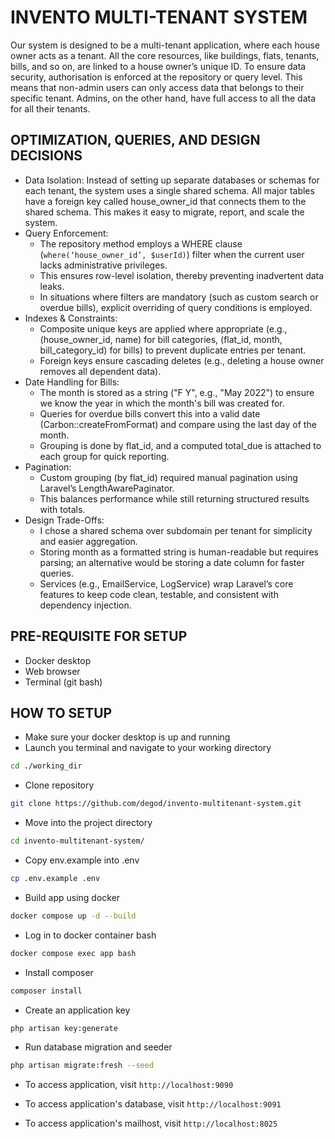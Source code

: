 # INVENTO MULTI-TENANT SYSTEM

Our system is designed to be a multi-tenant application, where each house owner acts as a tenant. All the core resources, like buildings, flats, tenants, bills, and so on, are linked to a house owner’s unique ID. To ensure data security, authorisation is enforced at the repository or query level. This means that non-admin users can only access data that belongs to their specific tenant. Admins, on the other hand, have full access to all the data for all their tenants.

## OPTIMIZATION, QUERIES, AND DESIGN DECISIONS

-   Data Isolation: Instead of setting up separate databases or schemas for each tenant, the system uses a single shared schema. All major tables have a foreign key called house_owner_id that connects them to the shared schema. This makes it easy to migrate, report, and scale the system.
-   Query Enforcement:
    -   The repository method employs a WHERE clause (`where(‘house_owner_id’, $userId)`) filter when the current user lacks administrative privileges.
    -   This ensures row-level isolation, thereby preventing inadvertent data leaks.
    -   In situations where filters are mandatory (such as custom search or overdue bills), explicit overriding of query conditions is employed.
-   Indexes & Constraints:
    -   Composite unique keys are applied where appropriate (e.g., (house_owner_id, name) for bill categories, (flat_id, month, bill_category_id) for bills) to prevent duplicate entries per tenant.
    -   Foreign keys ensure cascading deletes (e.g., deleting a house owner removes all dependent data).
-   Date Handling for Bills:
    -   The month is stored as a string ("F Y", e.g., "May 2022") to ensure we know the year in which the month's bill was created for.
    -   Queries for overdue bills convert this into a valid date (Carbon::createFromFormat) and compare using the last day of the month.
    -   Grouping is done by flat_id, and a computed total_due is attached to each group for quick reporting.
-   Pagination:
    -   Custom grouping (by flat_id) required manual pagination using Laravel’s LengthAwarePaginator.
    -   This balances performance while still returning structured results with totals.
-   Design Trade-Offs:
    -   I chose a shared schema over subdomain per tenant for simplicity and easier aggregation.
    -   Storing month as a formatted string is human-readable but requires parsing; an alternative would be storing a date column for faster queries.
    -   Services (e.g., EmailService, LogService) wrap Laravel’s core features to keep code clean, testable, and consistent with dependency injection.

## PRE-REQUISITE FOR SETUP

-   Docker desktop
-   Web browser
-   Terminal (git bash)

## HOW TO SETUP

-   Make sure your docker desktop is up and running
-   Launch you terminal and navigate to your working directory

```bash
cd ./working_dir
```

-   Clone repository

```bash
git clone https://github.com/degod/invento-multitenant-system.git
```

-   Move into the project directory

```bash
cd invento-multitenant-system/
```

-   Copy env.example into .env

```bash
cp .env.example .env
```

-   Build app using docker

```bash
docker compose up -d --build
```

-   Log in to docker container bash

```bash
docker compose exec app bash
```

-   Install composer

```bash
composer install
```

-   Create an application key

```bash
php artisan key:generate
```

-   Run database migration and seeder

```bash
php artisan migrate:fresh --seed
```

-   To access application, visit
    `http://localhost:9090`

-   To access application's database, visit
    `http://localhost:9091`

-   To access application's mailhost, visit
    `http://localhost:8025`
